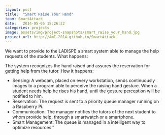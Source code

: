 ```yaml
---
layout: post
title:  "Smart Raise Your Hand"
team: SmartAttack
date:   2014-05-05 18:26:22
categories: projects
image: assets/img/project-snapshots/smart_raise_your_hand.jpg
project_url: http://AmI-2014.github.io/SmartAttack
---
```


We want to provide to the LADISPE a smart system able to manage the help requests of the students. What happens:

The system recognizes the hand raised and assures the reservation for getting help from the tutor.
How it happens:

* Sensing: A webcam, placed on every workstation, sends continuously images to a program able to perceive the raising hand gesture. When a student needs help he rises his hand, until the gesture perception will be notified to him.
* Reservation: The request is sent to a priority queue manager running on a Raspberry Pi.
* Communication: The manager notifies the tutors of the next student to whom provide help, through a smartwatch or a smartphone.
* Smart Management: The queue is managed in a intelligent way to optimize resources."
